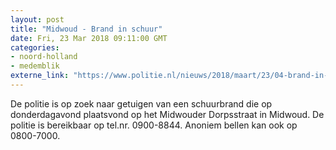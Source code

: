 ```yaml
---
layout: post
title: "Midwoud - Brand in schuur"
date: Fri, 23 Mar 2018 09:11:00 GMT
categories: 
- noord-holland 
- medemblik 
externe_link: "https://www.politie.nl/nieuws/2018/maart/23/04-brand-in-schuur.html"
---
```


De politie is op zoek naar getuigen van een schuurbrand die op donderdagavond plaatsvond op het Midwouder Dorpsstraat in Midwoud. De politie is bereikbaar op tel.nr. 0900-8844. Anoniem bellen kan ook op 0800-7000.
